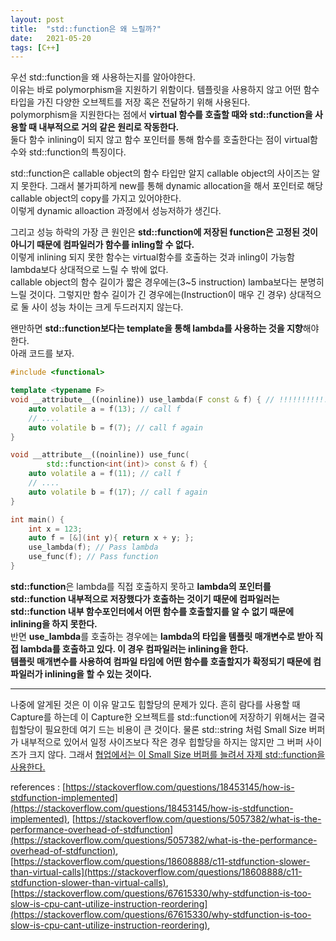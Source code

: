 ```yaml
---
layout: post
title:  "std::function은 왜 느릴까?"
date:   2021-05-20
tags: [C++]
---
```


우선 std::function을 왜 사용하는지를 알아야한다.    
이유는 바로 polymorphism을 지원하기 위함이다. 템플릿을 사용하지 않고 어떤 함수 타입을 가진 다양한 오브젝트를 저장 혹은 전달하기 위해 사용된다.    
polymorphism을 지원한다는 점에서 **virtual 함수를 호출할 때와 std::function을 사용할 때 내부적으로 거의 같은 원리로 작동한다.**     
둘다 함수 inlining이 되지 않고 함수 포인터를 통해 함수를 호출한다는 점이 virtual함수와 std::function의 특징이다.        

std::function은 callable object의 함수 타입만 알지 callable object의 사이즈는 알지 못한다. 그래서 불가피하게 new를 통해 dynamic allocation을 해서 포인터로 해당 callable object의 copy를 가지고 있어야한다.     
이렇게 dynamic alloaction 과정에서 성능저하가 생긴다.

그리고 성능 하락의 가장 큰 원인은 **std::function에 저장된 function은 고정된 것이 아니기 때문에 컴파일러가 함수를 inling할 수 없다.**      
이렇게 inlining 되지 못한 함수는 virtual함수를 호출하는 것과 inling이 가능함 lambda보다 상대적으로 느릴 수 밖에 없다.    
callable object의 함수 길이가 짧은 경우에는(3~5 instruction) lamba보다는 분명히 느릴 것이다. 그렇지만 함수 길이가 긴 경우에는(Instruction이 매우 긴 경우) 상대적으로 둘 사이 성능 차이는 크게 두드러지지 않는다.      

왠만하면 **std::function보다는 template을 통해 lambda를 사용하는 것을 지향**해야한다.      
아래 코드를 보자.      
```cpp
#include <functional>

template <typename F>
void __attribute__((noinline)) use_lambda(F const & f) { // !!!!!!!!!!!!!!
    auto volatile a = f(13); // call f
    // ....
    auto volatile b = f(7); // call f again
}

void __attribute__((noinline)) use_func(
        std::function<int(int)> const & f) {
    auto volatile a = f(11); // call f
    // ....
    auto volatile b = f(17); // call f again
}

int main() {
    int x = 123;
    auto f = [&](int y){ return x + y; };
    use_lambda(f); // Pass lambda
    use_func(f); // Pass function
}
```
    
**std::function**은 lambda를 직접 호출하지 못하고 **lambda의 포인터를 std::function 내부적으로 저장했다가 호출하는 것이기 때문에 컴파일러는 std::function 내부 함수포인터에서 어떤 함수를 호출할지를 알 수 없기 때문에 inlining을 하지 못한다.**            
반면 **use_lambda**를 호출하는 경우에는 **lambda의 타입을 템플릿 매개변수로 받아 직접 lambda를 호출하고 있다. 이 경우 컴파일러는 inlining을 한다.**         
**템플릿 매개변수를 사용하여 컴파일 타임에 어떤 함수를 호출할지가 확정되기 때문에 컴파일러가 inlining을 할 수 있는 것이다.**          
                   
----------------------                
                       
나중에 알게된 것은 이 이유 말고도 힙할당의 문제가 있다. 흔히 람다를 사용할 때 Capture를 하는데 이 Capture한 오브젝트를 std::function에 저장하기 위해서는 결국 힙할당이 필요한데 여기 드는 비용이 큰 것이다. 물론 std::string 처럼 Small Size 버퍼가 내부적으로 있어서 일정 사이즈보다 작은 경우 힙할당을 하지는 않지만 그 버퍼 사이즈가 크지 않다. 그래서 [협업에서는 이 Small Size 버퍼를 늘려서 자제 std::function을 사용한다.](https://youtu.be/tD4xRNB0M_Q?t=1725)         

references : [https://stackoverflow.com/questions/18453145/how-is-stdfunction-implemented](https://stackoverflow.com/questions/18453145/how-is-stdfunction-implemented), [https://stackoverflow.com/questions/5057382/what-is-the-performance-overhead-of-stdfunction](https://stackoverflow.com/questions/5057382/what-is-the-performance-overhead-of-stdfunction), [https://stackoverflow.com/questions/18608888/c11-stdfunction-slower-than-virtual-calls](https://stackoverflow.com/questions/18608888/c11-stdfunction-slower-than-virtual-calls), [https://stackoverflow.com/questions/67615330/why-stdfunction-is-too-slow-is-cpu-cant-utilize-instruction-reordering](https://stackoverflow.com/questions/67615330/why-stdfunction-is-too-slow-is-cpu-cant-utilize-instruction-reordering), 
